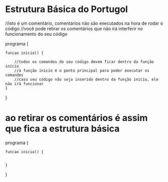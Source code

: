 # Estrutura Básica do Portugol

//isto é um comentário, comentários não são executados na hora de rodar o código
//você pode retirar os comentários que não irá interferir no funcionamento do seu código

programa {

	funcao inicio() { 
	
		//todos os comandos do seu código devem ficar dentro da função início
		//a função início é o ponto principal para poder executar os comandos
		//caso seu código não seja inserido dentro da função início, ele não irá funcionar	
	}
}

# ao retirar os comentários é assim que fica a estrutura básica

programa {

	funcao inicio() { 
	
		
	}
}



